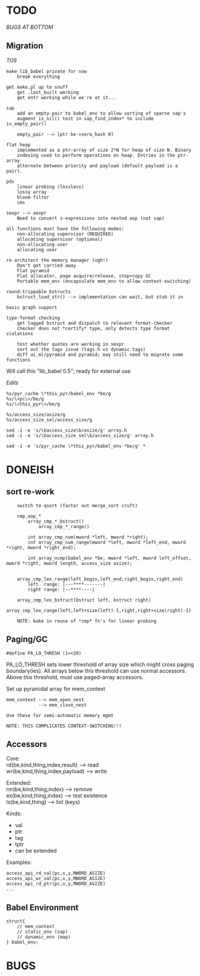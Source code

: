 TODO
====

*BUGS AT BOTTOM*

Migration
---------

*TOS*

    make lib_babel private for now
        break everything

    get make.pl up to snuff
        get .last_built working
        get entr working while we're at it...

    sap
        add an empty-pair to babel_env to allow sorting of sparse sap's
        augment is_nil() test in sap_find_index* to include is_empty_pair()

        empty_pair --> [ptr be->zero_hash 0]

    flat heap
        implemented as a ptr-array of size 2*N for heap of size N. Binary
        indexing used to perform operations on heap. Entries in the ptr-array
        alternate between priority and payload (default payload is a pair).

    pds
        linear probing (lossless)
        lossy array
        bloom filter
        cms

    sexpr --> aexpr
        Need to convert s-expressions into nested aop (not sap)

    all functions must have the following modes:
        non-allocating supervisor (REQUIRED)
        allocating supervisor (optional)
        non-allocating user
        allocating user

    re-architect the memory manager (ugh!)
        Don't get carried away
        Flat pyramid
        Flat allocator, page acquire/release, stop+copy GC
        Portable mem_env (encapsulate mem_env to allow context-switching)

    round-trippable bstructs
        bstruct_load_str() --> implementation can wait, but stub it in  

    basic graph support

    type-format checking
        get tagged bstruct and dispatch to relevant format-checker
        checker does not *certify* type, only detects type format violations

        test whether quotes are working in sexpr
        sort out the tags issue (tags.h vs dynamic tags)
        diff ai_ml/pyramid and pyramid; may still need to migrate some functions

Will call this "lib_babel 0.5"; ready for external use  

*Edits*

    %s/pyr_cache \*this_pyr/babel_env *be/g
    %s/\<pc\>/be/g
    %s/\<this_pyr\>/be/g

    %s/access_size/asize/g
    %s/access_size_sel/access_size/g

    sed -i -e 's/\baccess_size\b/asize/g' array.h
    sed -i -e 's/\baccess_size_sel\b/access_size/g' array.h

    sed -i -e 's/pyr_cache \*this_pyr/babel_env *be/g' *


DONEISH
=======

sort re-work
------------

        switch to qsort (factor out merge_sort cruft)

        cmp_aop_*
            array_cmp_*_bstruct()
                array_cmp_*_range()

            int array_cmp_num(mword *left, mword *right);
            int array_cmp_num_range(mword *left, mword *left_end, mword *right, mword *right_end);

            int array_ncmp(babel_env *be, mword *left, mword left_offset, mword *right, mword length, access_size asize);

        
        array_cmp_lex_range(left_begin,left_end,right_begin,right_end)
            left  range: |---****-------|
            right range: |--****----|

        array_cmp_lex_bstruct(bstruct left, bstruct right)
            array_cmp_lex_range(left,left+size(left)-1,right,right+size(right)-1)

        NOTE: bake in reuse of *cmp* fn's for linear probing


Paging/GC
---------

    #define PA_LO_THRESH (1<<20)

PA_LO_THRESH sets lower threshold of array size which might cross paging
boundary(ies). All arrays below this threshold can use normal accessors.
Above this threshold, must use paged-array accessors.

Set up pyramidal array for mem_context

    mem_context --> mem_open_nest
                --> mem_close_nest
    
    Use these for semi-automatic memory mgmt

    NOTE: THIS COMPLICATES CONTEXT-SWITCHING!!!


Accessors
---------

Core:  
rd(be,kind,thing,index,result)      --> read  
wr(be,kind,thing,index,payload)     --> write  

Extended:  
rm(be,kind,thing,index)             --> remove  
ex(be,kind,thing,index)             --> test existence  
ls(be,kind,thing)                   --> list (keys)  

Kinds:
- val
- ptr
- tag
- tptr
- can be extended

Examples:

    access_api_rd_val(pc,x,y,MWORD_ASIZE)
    access_api_wr_val(pc,x,y,MWORD_ASIZE)
    access_api_rd_ptr(pc,x,y,MWORD_ASIZE)
    ...

Babel Environment
-----------------

    struct{
        // mem_context
        // static_env (sap)
        // dynamic_env (map)
    } babel_env;



BUGS
====



